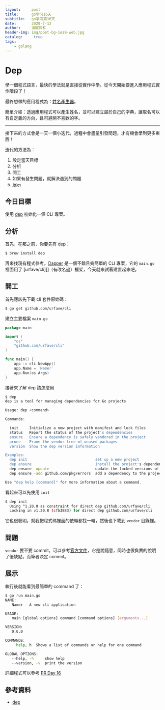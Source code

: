 ```yaml
---
layout:     post
title:      go学习16天
subtitle:   go学习第16天
date:       2020-7-12
author:     油腻斜杠
header-img: img/post-bg-ios9-web.jpg
catalog: 	 true
tags:
    - golang
---
```

# Dep

學一個程式語言，最快的學法就是直接從實作中學。從今天開始要進入應用程式實作階段了！

最終想做的應用程式為：[姓名產生器](https://github.com/MilesChou/namer)。

簡單介紹：透過應用程式可以產生姓名，並可以建立屬於自己的字典，讓取名可以有自定義的方向，且可避開不喜歡的字。

---

接下來的方式會是一天一個小迭代，過程中會盡量引發問題，才有機會學到更多東西！

迭代的方法為：

1. 設定當天目標
2. 分析
3. 開工
4. 如果有發生問題，就解決遇到的問題
5. 展示

## 今日目標

使用 [dep][] 初始化一個 CLI 專案。

## 分析

首先，在那之前，你要先有 dep：

```bash
$ brew install dep
```

再來找現有程式參考。[Dapper][] 是一個不錯且夠簡單的 CLI 專案，它的 `main.go` 裡面用了 [urfave/cli][]（有改名過）框架，今天就來試著建置起來吧。

## 開工

首先應該先下載 cli 套件原始碼：

```bash
$ go get github.com/urfave/cli
```

建立主要檔案 `main.go`

```go
package main

import (
	"os"
	"github.com/urfave/cli"
)

func main() {
	app := cli.NewApp()
	app.Name = `Namer`
	app.Run(os.Args)
}
```

接著來了解 dep 該怎麼用

```bash
$ dep
dep is a tool for managing dependencies for Go projects

Usage: dep <command>

Commands:

  init     Initialize a new project with manifest and lock files
  status   Report the status of the project's dependencies
  ensure   Ensure a dependency is safely vendored in the project
  prune    Prune the vendor tree of unused packages
  version  Show the dep version information

Examples:
  dep init                               set up a new project
  dep ensure                             install the project's dependencies
  dep ensure -update                     update the locked versions of all dependencies
  dep ensure -add github.com/pkg/errors  add a dependency to the project

Use "dep help [command]" for more information about a command.
```

看起來可以先使用 `init` 

```bash
$ dep init
  Using ^1.20.0 as constraint for direct dep github.com/urfave/cli
  Locking in v1.20.0 (cfb3883) for direct dep github.com/urfave/cli
```

它也很聰明，幫我把程式碼裡面的依賴都找一輪，然後也下載到 `vendor` 目錄裡。

## 問題

`vendor` 要不要 commit，可以參考[官方文件](https://github.com/golang/dep/blob/master/docs/FAQ.md#should-i-commit-my-vendor-directory)，它是說隨意，同時也很負責的說明了優缺點。而筆者決定 commit。

## 展示

執行後就能看到最簡單的 command 了：

```bash
$ go run main.go
NAME:
   Namer - A new cli application

USAGE:
   main [global options] command [command options] [arguments...]

VERSION:
   0.0.0

COMMANDS:
     help, h  Shows a list of commands or help for one command

GLOBAL OPTIONS:
   --help, -h     show help
   --version, -v  print the version
```

詳細程式可以參考 [PR Day 16](https://github.com/MilesChou/namer/pull/1)

## 參考資料

* [dep][]

[dep]: https://github.com/golang/dep
[Dapper]: https://github.com/rancher/dapper
